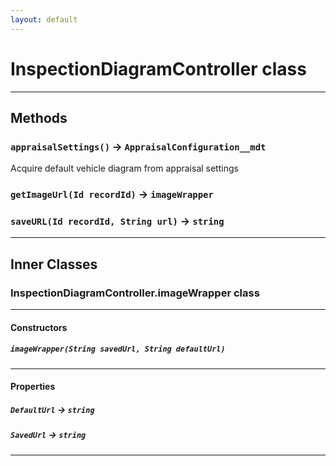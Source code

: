```yaml
---
layout: default
---
```

# InspectionDiagramController class
---
## Methods
### `appraisalSettings()` → `AppraisalConfiguration__mdt`

Acquire default vehicle diagram from appraisal settings

### `getImageUrl(Id recordId)` → `imageWrapper`
### `saveURL(Id recordId, String url)` → `string`
---
## Inner Classes

### InspectionDiagramController.imageWrapper class
---
#### Constructors
##### `imageWrapper(String savedUrl, String defaultUrl)`
---
#### Properties

##### `DefaultUrl` → `string`

##### `SavedUrl` → `string`

---
